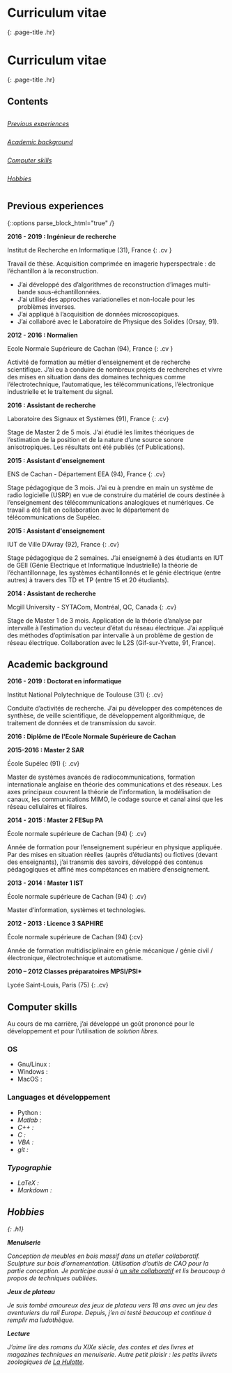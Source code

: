 # Curriculum vitae
{: .page-title .hr}

# Curriculum vitae
{: .page-title .hr}

## Contents

<div style='line-height: 3;'>
<a href="#prof" class="no-mark-external" style="display: inline-block;margin-right: 30px" >
<i class="fas fa-laptop-code" style="font-size: em">  Previous experiences</i>
</a><br>

<a href="#acad" class="no-mark-external" style="display: inline-block;margin-right: 30px" >
<i class="fas fa-graduation-cap" style="font-size: em">  Academic background</i>
</a><br>

<a href="#info" class="no-mark-external" style="display: inline-block;margin-right: 30px" >
<i class="fas fa-code-branch" style="font-size: em">  Computer skills</i>
</a><br>

<a href="#inte" class="no-mark-external" style="display: inline-block;margin-right: 30px" >
<i class="fas fa-chess" style="font-size: em">  Hobbies</i>
</a><br>

</div>



## <a name="prof"></a> Previous experiences

{::options parse_block_html="true" /}


**2016 - 2019 : Ingénieur de recherche** 

Institut de Recherche en Informatique (31), France
{: .cv }

Travail de thèse. Acquisition comprimée en imagerie hyperspectrale : de l’échantillon à la reconstruction.
- J’ai développé des d’algorithmes de reconstruction d’images multi-bande sous-échantillonnées.
- J’ai utilisé des approches variationelles et non-locale pour les problèmes inverses.
- J’ai appliqué à l’acquisition de données microscopiques.
- J’ai collaboré avec le Laboratoire de Physique des Solides (Orsay, 91).

**2012 - 2016 : Normalien** 

Ecole Normale Supérieure de Cachan (94), France
{: .cv }

Activité de formation au métier d’enseignement et de recherche scientifique. J’ai eu à conduire de nombreux projets de recherches et vivre des mises en situation dans des domaines techniques comme l’électrotechnique, l’automatique, les télécommunications, l’électronique industrielle et le traitement du signal.

**2016 : Assistant de recherche**

Laboratoire des Signaux et Systèmes (91), France
{: .cv}

Stage de Master 2 de 5 mois. J’ai étudié les limites théoriques de l’estimation de la position et de la nature d’une source sonore anisotropiques. Les résultats ont été publiés (cf Publications).


**2015 : Assistant d'enseignement**

ENS de Cachan - Département EEA (94), France
{: .cv}

Stage pédagogique de 3 mois. J’ai eu à prendre en main un système de radio logicielle (USRP) en vue de construire du matériel de cours destinée à l’enseignement des télécommunications analogiques et numériques. Ce travail a été fait en collaboration avec le département de télécommunications de Supélec.


**2015 : Assistant d'enseignement**

IUT de Ville D’Avray (92), France
{: .cv}

Stage pédagogique de 2 semaines. J’ai enseignemé à des étudiants en IUT de GEII (Génie Electrique et Informatique Industrielle) la théorie de l’échantillonnage, les systèmes échantillonnés et le génie électrique (entre autres) à travers des TD et TP (entre 15 et 20 étudiants).


**2014 : Assistant de recherche**

Mcgill University - SYTACom, Montréal, QC, Canada
{: .cv}

Stage de Master 1 de 3 mois. Application de la théorie d’analyse par intervalle à l’estimation du vecteur d’état du réseau électrique. J’ai appliqué des méthodes d’optimisation par intervalle à un problème de gestion de réseau électrique. Collaboration avec le L2S (Gif-sur-Yvette, 91, France).


## <a name="acad"></a>Academic background

**2016 - 2019 : Doctorat en informatique**

Institut National Polytechnique de Toulouse (31)
{: .cv}

Conduite d’activités de recherche. J’ai pu développer des compétences de synthèse, de veille scientifique, de développement algorithmique, de traitement de données et de transmission du savoir.

**2016 : Diplôme de l'Ecole Normale Supérieure de Cachan**

**2015-2016 : Master 2 SAR**

École Supélec (91)
{: .cv}

Master de systèmes avancés de radiocommunications, formation internationale anglaise en théorie des communications et des réseaux. Les axes principaux couvrent la théorie de l’information, la modélisation de canaux, les communications MIMO, le codage source et canal ainsi que les réseau
cellulaires et filaires.


**2014 - 2015 : Master 2 FESup PA**

École normale supérieure de Cachan (94)
{: .cv}

Année de formation pour l’enseignement supérieur en physique appliquée. Par des mises en situation réelles (auprès d’étudiants) ou fictives (devant des enseignants), j’ai transmis des savoirs, développé des contenus pédagogiques et affiné mes compétances en matière d’enseignement.


**2013 - 2014 : Master 1 IST**

École normale supérieure de Cachan (94)
{: .cv}

Master d’information, systèmes et technologies.


**2012 - 2013 : Licence 3 SAPHIRE**

École normale supérieure de Cachan (94)
{:cv}

Année de formation multidisciplinaire en génie mécanique / génie civil / électronique, électrotechnique et automatisme.


**2010 – 2012 Classes préparatoires MPSI/PSI\***

Lycée Saint-Louis, Paris (75)
{: .cv}


## <a name="info"></a>Computer skills

Au cours de ma carrière, j’ai développé un goût prononcé pour le développement et pour l’utilisation de *solution libres*.

### OS

- Gnu/Linux : <i class="fas fa-star"></i><i class="fas fa-star"></i><i class="fas fa-star"></i><i class="fas fa-star"></i><i class="fas fa-star"></i> 
- Windows : <i class="fas fa-star"></i><i class="fas fa-star"></i><i class="fas fa-star"></i><i class="fas fa-star"></i><i class="far fa-star"></i>
- MacOS : <i class="fas fa-star"></i><i class="far fa-star"></i><i class="far fa-star"></i><i class="far fa-star"></i><i class="far fa-star"></i>

### Languages et développement

- Python : <i class="fas fa-star"><i class="fas fa-star"><i class="fas fa-star"><i class="fas fa-star"><i class="fas fa-star">
- Matlab : <i class="fas fa-star"><i class="fas fa-star"><i class="fas fa-star"><i class="fas fa-star"><i class="fas fa-star">
- C++ : <i class="fas fa-star"><i class="fas fa-star"><i class="fas fa-star"><i class="fas fa-star-half-alt"></i><i class="far fa-star"></i>
- C : <i class="fas fa-star"><i class="fas fa-star"><i class="fas fa-star-half-alt"></i><i class="far fa-star"></i><i class="far fa-star"></i>
- VBA : <i class="fas fa-star"><i class="fas fa-star"><i class="fas fa-star"><i class="far fa-star"></i><i class="far fa-star"></i>
- git : <i class="fas fa-star"><i class="fas fa-star"><i class="fas fa-star"><i class="fas fa-star"><i class="far fa-star"></i>

### Typographie

- LaTeX : <i class="fas fa-star"><i class="fas fa-star"><i class="fas fa-star"><i class="fas fa-star"><i class="fas fa-star">
- Markdown : <i class="fas fa-star"><i class="fas fa-star"><i class="fas fa-star"><i class="fas fa-star-half-alt"></i><i class="far fa-star"></i>

## <a name="inte"></a>Hobbies
{: .h1}

**Menuiserie** 

Conception de meubles en bois massif dans un atelier collaboratif. Sculpture sur bois d’ornementation. Utilisation d’outils de CAO pour la partie conception. Je participe aussi à [un site collaboratif](www.lairdubois.fr/etienne31) et lis beaucoup à propos de techniques oubliées.

**Jeux de plateau** 

Je suis tombé amoureux des jeux de plateau vers 18 ans avec un jeu des aventuriers du rail Europe. Depuis, j’en ai testé beaucoup et continue à remplir ma ludothèque.

**Lecture**

J’aime lire des romans du XIXe siècle, des contes et des livres et magazines techniques en menuiserie. Autre petit plaisir : les petits livrets zoologiques de [La Hulotte](https://www.lahulotte.fr/).



